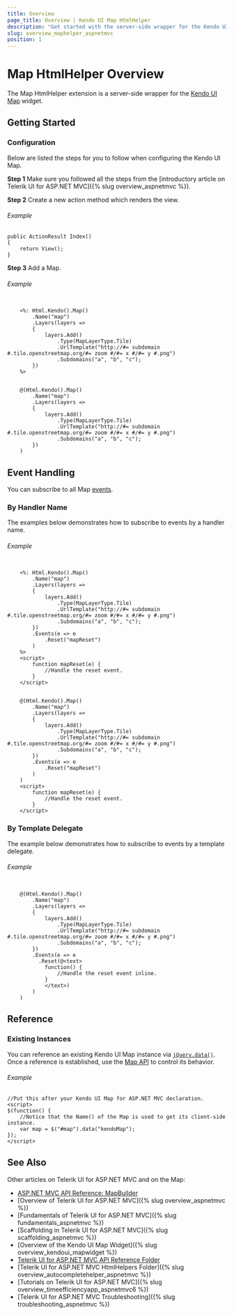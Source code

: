 ```yaml
---
title: Overview
page_title: Overview | Kendo UI Map HtmlHelper
description: "Get started with the server-side wrapper for the Kendo UI Map widget for ASP.NET MVC."
slug: overview_maphelper_aspnetmvc
position: 1
---
```


# Map HtmlHelper Overview

The Map HtmlHelper extension is a server-side wrapper for the [Kendo UI Map](https://demos.telerik.com/kendo-ui/map/index) widget.

## Getting Started

### Configuration

Below are listed the steps for you to follow when configuring the Kendo UI Map.

**Step 1** Make sure you followed all the steps from the [introductory article on Telerik UI for ASP.NET MVC]({% slug overview_aspnetmvc %}).

**Step 2** Create a new action method which renders the view.

###### Example

    public ActionResult Index()
    {
        return View();
    }

**Step 3** Add a Map.

###### Example

```tab-ASPX

    <%: Html.Kendo().Map()
        .Name("map")
        .Layers(layers =>
        {
            layers.Add()
                .Type(MapLayerType.Tile)
                .UrlTemplate("http://#= subdomain #.tile.openstreetmap.org/#= zoom #/#= x #/#= y #.png")
                .Subdomains("a", "b", "c");
        })
    %>
```
```tab-Razor

    @(Html.Kendo().Map()
        .Name("map")
        .Layers(layers =>
        {
            layers.Add()
                .Type(MapLayerType.Tile)
                .UrlTemplate("http://#= subdomain #.tile.openstreetmap.org/#= zoom #/#= x #/#= y #.png")
                .Subdomains("a", "b", "c");
        })
    )
```

## Event Handling

You can subscribe to all Map [events](/api/javascript/dataviz/ui/map#events).

### By Handler Name

The examples below demonstrates how to subscribe to events by a handler name.

###### Example

```tab-ASPX

    <%: Html.Kendo().Map()
        .Name("map")
        .Layers(layers =>
        {
            layers.Add()
                .Type(MapLayerType.Tile)
                .UrlTemplate("http://#= subdomain #.tile.openstreetmap.org/#= zoom #/#= x #/#= y #.png")
                .Subdomains("a", "b", "c");
        })
        .Events(e => e
            .Reset("mapReset")
        )
    %>
    <script>
        function mapReset(e) {
            //Handle the reset event.
        }
    </script>
```
```tab-Razor

    @(Html.Kendo().Map()
        .Name("map")
        .Layers(layers =>
        {
            layers.Add()
                .Type(MapLayerType.Tile)
                .UrlTemplate("http://#= subdomain #.tile.openstreetmap.org/#= zoom #/#= x #/#= y #.png")
                .Subdomains("a", "b", "c");
        })
        .Events(e => e
            .Reset("mapReset")
        )
    )
    <script>
        function mapReset(e) {
            //Handle the reset event.
        }
    </script>
```

### By Template Delegate

The example below demonstrates how to subscribe to events by a template delegate.

###### Example

```tab-Razor

    @(Html.Kendo().Map()
        .Name("map")
        .Layers(layers =>
        {
            layers.Add()
                .Type(MapLayerType.Tile)
                .UrlTemplate("http://#= subdomain #.tile.openstreetmap.org/#= zoom #/#= x #/#= y #.png")
                .Subdomains("a", "b", "c");
        })
        .Events(e => e
          .Reset(@<text>
            function() {
                //Handle the reset event inline.
            }
            </text>)
        )
    )
```

## Reference

### Existing Instances

You can reference an existing Kendo UI Map instance via [`jQuery.data()`](http://api.jquery.com/jQuery.data/). Once a reference is established, use the [Map API](/api/javascript/dataviz/ui/map#methods) to control its behavior.

###### Example

    //Put this after your Kendo UI Map for ASP.NET MVC declaration.
    <script>
    $(function() {
        //Notice that the Name() of the Map is used to get its client-side instance.
        var map = $("#map").data("kendoMap");
    });
    </script>

## See Also

Other articles on Telerik UI for ASP.NET MVC and on the Map:

* [ASP.NET MVC API Reference: MapBuilder](/api/aspnet-mvc/Kendo.Mvc.UI.Fluent/MapBuilder)
* [Overview of Telerik UI for ASP.NET MVC]({% slug overview_aspnetmvc %})
* [Fundamentals of Telerik UI for ASP.NET MVC]({% slug fundamentals_aspnetmvc %})
* [Scaffolding in Telerik UI for ASP.NET MVC]({% slug scaffolding_aspnetmvc %})
* [Overview of the Kendo UI Map Widget]({% slug overview_kendoui_mapwidget %})
* [Telerik UI for ASP.NET MVC API Reference Folder](/api/aspnet-mvc/Kendo.Mvc/AggregateFunction)
* [Telerik UI for ASP.NET MVC HtmlHelpers Folder]({% slug overview_autocompletehelper_aspnetmvc %})
* [Tutorials on Telerik UI for ASP.NET MVC]({% slug overview_timeefficiencyapp_aspnetmvc6 %})
* [Telerik UI for ASP.NET MVC Troubleshooting]({% slug troubleshooting_aspnetmvc %})
